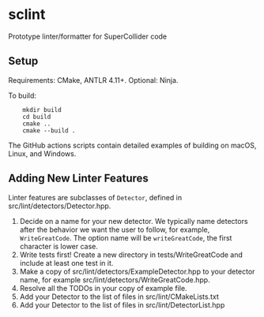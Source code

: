 # sclint
Prototype linter/formatter for SuperCollider code

## Setup

Requirements: CMake, ANTLR 4.11+. Optional: Ninja.

To build:

```
    mkdir build
    cd build
    cmake ..
    cmake --build .
```

The GitHub actions scripts contain detailed examples of building on macOS, Linux, and Windows.

## Adding New Linter Features

Linter features are subclasses of `Detector`, defined in src/lint/detectors/Detector.hpp.

1. Decide on a name for your new detector. We typically name detectors after the behavior we want the user to follow,
   for example, `WriteGreatCode`. The option name will be `writeGreatCode`, the first character is lower case.
2. Write tests first! Create a new directory in tests/WriteGreatCode and include at least one test in it.
3. Make a copy of src/lint/detectors/ExampleDetector.hpp to your detector name, for example
   src/lint/detectors/WriteGreatCode.hpp.
4. Resolve all the TODOs in your copy of example file.
5. Add your Detector to the list of files in src/lint/CMakeLists.txt
6. Add your Detector to the list of files in src/lint/DetectorList.hpp

